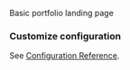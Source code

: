 Basic portfolio landing page

### Customize configuration
See [Configuration Reference](https://cli.vuejs.org/config/).
